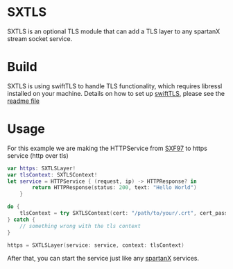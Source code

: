 # SXTLS

SXTLS is an optional TLS module that can add a TLS layer to any spartanX stream socket service.

# Build

SXTLS is using swiftTLS to handle TLS functionality, which requires libressl installed on your machine. Details on how to set up [swiftTLS](https://github.com/projectSX0/swiftTLS), please see the [readme file]( https://github.com/projectSX0/swiftTLS/blob/master/README.md)

# Usage

For this example we are making the HTTPService from [SXF97](https://github.com/projectSX0/SXF97) to https service (http over tls)

```Swift
var https: SXTLSLayer!
var tlsContext: SXTLSContext!
let service = HTTPService { (request, ip) -> HTTPResponse? in
        return HTTPResponse(status: 200, text: "Hello World")
    }

do {    
    tlsContext = try SXTLSContext(cert: "/path/to/your/.crt", cert_passwd: nil, key: "/path/to/your/.key", key_passwd: nil)
} catch {
    // something wrong with the tls context 
}

https = SXTLSLayer(service: service, context: tlsContext)
```

After that, you can start the service just like any [spartanX](https://github.com/projectSX0/spartanX) services.
